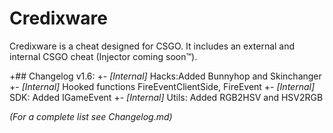 # Credixware

Credixware is a cheat designed for CSGO. It includes an external and internal CSGO cheat (Injector coming soon™).

+## Changelog v1.6:
+- _[Internal]_ Hacks:Added Bunnyhop and Skinchanger
+- _[Internal]_ Hooked functions FireEventClientSide, FireEvent
+- _[Internal]_ SDK: Added IGameEvent
+- _[Internal]_ Utils: Added RGB2HSV and HSV2RGB

_(For a complete list see Changelog.md)_